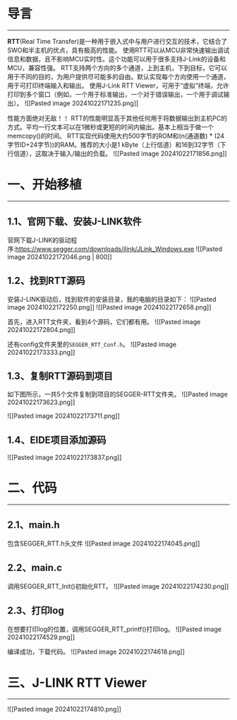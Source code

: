 # 导言
---
**RTT**(Real Time Transfer)是一种用于嵌入式中与用户进行交互的技术，它结合了SWO和半主机的优点，具有极高的性能。
使用RTT可以从MCU非常快速输出调试信息和数据，且不影响MCU实时性。这个功能可以用于很多支持J-Link的设备和MCU，兼容性强。
RTT支持两个方向的多个通道，上到主机，下到目标，它可以用于不同的目的，为用户提供尽可能多的自由。默认实现每个方向使用一个通道，用于可打印终端输入和输出。
使用J-Link RTT Viewer，可用于“虚拟”终端，允许打印到多个窗口（例如，一个用于标准输出，一个对于错误输出，一个用于调试输出）。
![[Pasted image 20241022171235.png]]

性能方面绝对无敌！！
RTT的性能明显高于其他任何用于将数据输出到主机PC的方式。平均一行文本可以在1微秒或更短的时间内输出。基本上相当于做一个memcopy()的时间。
RTT实现代码使用大约500字节的ROM和(n(通道数) * (24字节ID+24字节))的RAM。推荐的大小是1 kByte（上行信道）和16到32字节（下行信道），这取决于输入/输出的负载。
![[Pasted image 20241022171856.png]]

# 一、开始移植
---
## 1.1、官网下载、安装J-LINK软件
官网下载J-LINK的驱动程序:https://www.segger.com/downloads/jlink/JLink_Windows.exe
![[Pasted image 20241022172046.png | 800]]

## 1.2、找到RTT源码
安装J-LINK驱动后，找到软件的安装目录，我的电脑的目录如下：
![[Pasted image 20241022172250.png]]
![[Pasted image 20241022172658.png]]

首先，进入RTT文件夹，看到4个源码，它们都有用。
![[Pasted image 20241022172804.png]]

还有config文件夹里的`SEGGER_RTT_Conf.h`。
![[Pasted image 20241022173333.png]]

## 1.3、复制RTT源码到项目
如下图所示，一共5个文件复制到项目的SEGGER-RTT文件夹。
![[Pasted image 20241022173623.png]]

![[Pasted image 20241022173711.png]]

## 1.4、EIDE项目添加源码
![[Pasted image 20241022173837.png]]

# 二、代码
---
## 2.1、main.h
包含SEGGER_RTT.h头文件
![[Pasted image 20241022174045.png]]

## 2.2、main.c
调用SEGGER_RTT_Init()初始化RTT。
![[Pasted image 20241022174230.png]]

## 2.3、打印log
在想要打印log的位置，调用SEGGER_RTT_printf()打印log。
![[Pasted image 20241022174529.png]]

编译成功，下载代码。
![[Pasted image 20241022174618.png]]

# 三、J-LINK RTT Viewer
---

![[Pasted image 20241022174810.png]]









